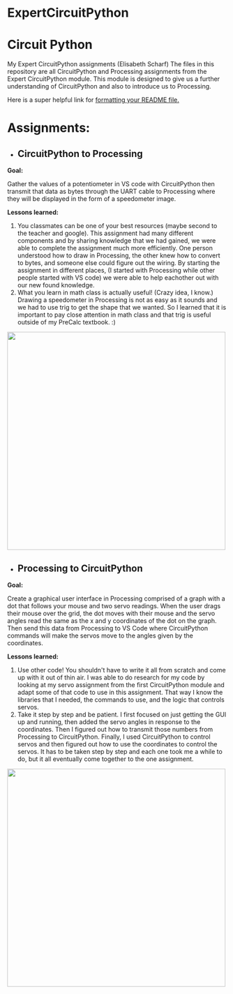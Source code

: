 # ExpertCircuitPython
# Circuit Python
My Expert CircuitPython assignments (Elisabeth Scharf)
The files in this repository are all CircuitPython and Processing assignments from the Expert CircuitPython module. This module is designed to give us a further understanding of CircuitPython and also to introduce us to Processing. 

Here is a super helpful link for [formatting your README file.](https://help.github.com/en/articles/basic-writing-and-formatting-syntax)

# Assignments:
- ## CircuitPython to Processing
**Goal:**

Gather the values of a potentiometer in VS code with CircuitPython then transmit that data as bytes through the UART cable to Processing where they will be displayed in the form of a speedometer image. 

**Lessons learned:**
1. You classmates can be one of your best resources (maybe second to the teacher and google). This assignment had many different components and by sharing knowledge that we had gained, we were able to complete the assignment much more efficiently. One person understood how to draw in Processing, the other knew how to convert to bytes, and someone else could figure out the wiring. By starting the assignment in different places, (I started with Processing while other people started with VS code) we were able to help eachother out with our new found knowledge. 
2. What you learn in math class is actually useful! (Crazy idea, I know.) Drawing a speedometer in Processing is not as easy as it sounds and we had to use trig to get the shape that we wanted. So I learned that it is important to pay close attention in math class and that trig is useful outside of my PreCalc textbook. :) 
<img src="Media/ProcessingToCircuitPy%20(1).PNG" width="500">

- ## Processing to CircuitPython
**Goal:**

Create a graphical user interface in Processing comprised of a graph with a dot that follows your mouse and two servo readings. When the user drags their mouse over the grid, the dot moves with their mouse and the servo angles read the same as the x and y coordinates of the dot on the graph. Then send this data from Processing to VS Code where CircuitPython commands will make the servos move to the angles given by the coordinates. 

**Lessons learned:**

1. Use other code! You shouldn't have to write it all from scratch and come up with it out of thin air. I was able to do research for my code by looking at my servo assignment from the first CircuitPython module and adapt some of that code to use in this assignment. That way I know the libraries that I needed, the commands to use, and the logic that controls servos. 
2. Take it step by step and be patient. I first focused on just getting the GUI up and running, then added the servo angles in response to the coordinates. Then I figured out how to transmit those numbers from Processing to CircuitPython. Finally, I used CircuitPython to control servos and then figured out how to use the coordinates to control the servos. It has to be taken step by step and each one took me a while to do, but it all eventually come together to the one assignment. 
<img src="Media/Final%20LED%20fade%20fritzing%20diagram%20image.PNG" width="500">
